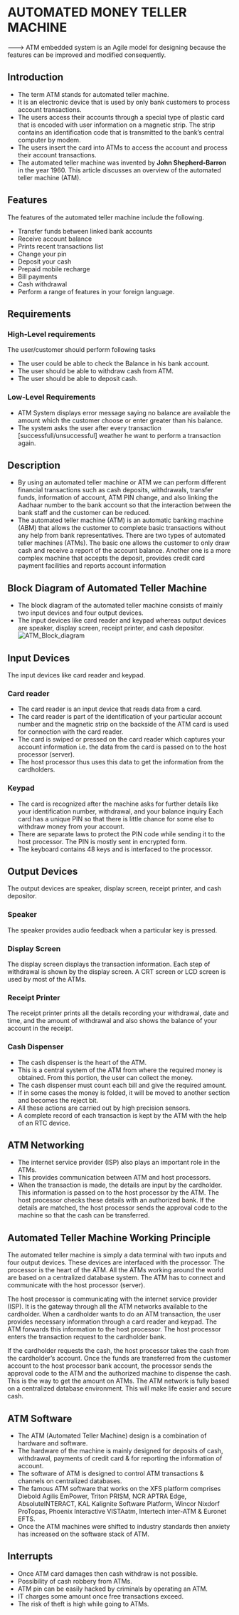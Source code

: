 # AUTOMATED MONEY TELLER MACHINE
---> ATM embedded system is an Agile model for designing because the features can be improved and modified consequently.
## Introduction
* The term ATM stands for automated teller machine.
* It is an electronic device that is used by only bank customers to process account transactions. 
* The users access their accounts through a special type of plastic card that is encoded with user information on a magnetic strip. The strip contains an identification code that is transmitted to the bank’s central computer by modem. 
* The users insert the card into ATMs to access the account and process their account transactions. 
* The automated teller machine was invented by **John Shepherd-Barron** in the year 1960. This article discusses an overview of the automated teller machine (ATM).
## Features
The features of the automated teller machine include the following.

* Transfer funds between linked bank accounts
* Receive account balance
* Prints recent transactions list
* Change your pin
* Deposit your cash
* Prepaid mobile recharge
* Bill payments
* Cash withdrawal
* Perform a range of features in your foreign language.
## Requirements
### High-Level requirements
The user/customer should perform following tasks
* The user could be able to check the Balance in his bank account.
* The user should be able to withdraw cash from ATM.
* The user should be able to deposit cash.
### Low-Level Requirements
* ATM System displays error message saying no balance are available the amount which the customer choose or enter greater than his balance.
* The system asks the user after every transaction [successfull/unsuccessful] weather he want to perform a transaction again.



## Description
* By using an automated teller machine or ATM we can perform different financial transactions such as cash deposits, withdrawals, transfer funds, information of account, ATM PIN change, and also linking the Aadhaar number to the bank account so that the interaction between the bank staff and the customer can be reduced.
* The automated teller machine (ATM) is an automatic banking machine (ABM) that allows the customer to complete basic transactions without any help from bank representatives. There are two types of automated teller machines (ATMs). The basic one allows the customer to only draw cash and receive a report of the account balance. Another one is a more complex machine that accepts the deposit, provides credit card payment facilities and reports account information
## Block Diagram of Automated Teller Machine
* The block diagram of the automated teller machine consists of mainly two input devices and four output devices. 
* The input devices like card reader and keypad whereas output devices are speaker, display screen, receipt printer, and cash depositor.
 ![ATM_Block_diagram](https://user-images.githubusercontent.com/98812447/154794393-0c1bbb80-5f4c-4910-bfc5-7b10d6e8c96a.png)
## Input Devices
The input devices like card reader and keypad.
### Card reader 
* The card reader is an input device that reads data from a card. 
* The card reader is part of the identification of your particular account number and the magnetic strip on the backside of the ATM card is used for connection with the card reader.
* The card is swiped or pressed on the card reader which captures your account information i.e. the data from the card is passed on to the host processor (server). 
* The host processor thus uses this data to get the information from the cardholders.
### Keypad
* The card is recognized after the machine asks for further details like your identification number, withdrawal, and your balance inquiry Each card has a unique PIN so that there is little chance for some else to withdraw money from your account. 
* There are separate laws to protect the PIN code while sending it to the host processor. The PIN is mostly sent in encrypted form.
* The keyboard contains 48 keys and is interfaced to the processor.
## Output Devices
The output devices are speaker, display screen, receipt printer, and cash depositor.
### Speaker
The speaker provides audio feedback when a particular key is pressed.
### Display Screen
The display screen displays the transaction information. Each step of withdrawal is shown by the display screen. A CRT screen or LCD screen is used by most of the ATMs.
### Receipt Printer
The receipt printer prints all the details recording your withdrawal, date and time, and the amount of withdrawal and also shows the balance of your account in the receipt.

### Cash Dispenser
* The cash dispenser is the heart of the ATM.
* This is a central system of the ATM from where the required money is obtained. From this portion, the user can collect the money. 
* The cash dispenser must count each bill and give the required amount. 
* If in some cases the money is folded, it will be moved to another section and becomes the reject bit.
* All these actions are carried out by high precision sensors. 
* A complete record of each transaction is kept by the ATM with the help of an RTC device.
## ATM Networking
* The internet service provider (ISP) also plays an important role in the ATMs. 
* This provides communication between ATM and host processors. 
* When the transaction is made, the details are input by the cardholder. This information is passed on to the host processor by the ATM. The host processor checks these details with an authorized bank. If the details are matched, the host processor sends the approval code to the machine so that the cash can be transferred.
## Automated Teller Machine Working Principle
The automated teller machine is simply a data terminal with two inputs and four output devices. These devices are interfaced with the processor. The processor is the heart of the ATM. All the ATMs working around the world are based on a centralized database system. The ATM has to connect and communicate with the host processor (server).

 The host processor is communicating with the internet service provider (ISP). It is the gateway through all the ATM networks available to the cardholder. When a cardholder wants to do an ATM transaction, the user provides necessary information through a card reader and keypad. The ATM forwards this information to the host processor. The host processor enters the transaction request to the cardholder bank.

 If the cardholder requests the cash, the host processor takes the cash from the cardholder’s account. Once the funds are transferred from the customer account to the host processor bank account, the processor sends the approval code to the ATM and the authorized machine to dispense the cash. This is the way to get the amount on ATMs. The ATM network is fully based on a centralized database environment. This will make life easier and secure cash.
 ## ATM Software
* The ATM (Automated Teller Machine) design is a combination of hardware and software.
* The hardware of the machine is mainly designed for deposits of cash, withdrawal, payments of credit card & for reporting the information of account. 
* The software of ATM is designed to control ATM transactions & channels on centralized databases.
* The famous ATM software that works on the XFS platform comprises Diebold Agilis EmPower, Triton PRISM, NCR APTRA Edge, AbsoluteINTERACT, KAL Kalignite Software Platform, Wincor Nixdorf ProTopas, Phoenix Interactive VISTAatm, Intertech inter-ATM & Euronet EFTS.
* Once the ATM machines were shifted to industry standards then anxiety has increased on the software stack of ATM.
## Interrupts
* Once ATM card damages then cash withdraw is not possible.
* Possibility of cash robbery from ATMs.
* ATM pin can be easily hacked by criminals by operating an ATM.
* IT charges some amount once free transactions exceed.
* The risk of theft is high while going to ATMs.
